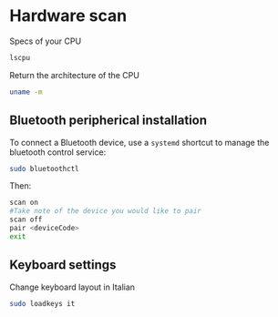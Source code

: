 # Hardware scan

Specs of your CPU

```sh
lscpu 
```

Return the architecture of the CPU

```sh
uname -m 
```

## Bluetooth peripherical installation

To connect a Bluetooth device, use a ```systemd``` shortcut to manage the bluetooth
control service:

```sh
sudo bluetoothctl
```

Then: 

```sh
scan on
#Take note of the device you would like to pair
scan off
pair <deviceCode>
exit
```

## Keyboard settings

Change keyboard layout in Italian

```sh
sudo loadkeys it 
```
<!--  Script to show the footer   -->
<html>
<script
    src="https://code.jquery.com/jquery-3.3.1.js"
    integrity="sha256-2Kok7MbOyxpgUVvAk/HJ2jigOSYS2auK4Pfzbm7uH60="
    crossorigin="anonymous">
</script>
<script>
$(function(){
  $("#footer").load("../footers/footer.html");
});
</script>
<body>
<div id="footer"></div>
</body>
</html>
